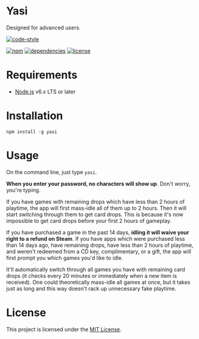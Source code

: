 # Yasi

Designed for advanced users.

[![code-style](https://cdn.rawgit.com/feross/standard/master/badge.svg)](http://standardjs.com)

[![npm](https://img.shields.io/npm/v/yasi.svg?style=flat-square)](https://www.npmjs.com/package/yasi) [![dependencies](https://img.shields.io/david/marcielmj/yasi.svg?style=flat-square)](https://david-dm.org/marcielmj/yasi) [![license](https://img.shields.io/npm/l/yasi.svg?style=flat-square)](LICENSE)


# Requirements
- [Node.js](https://nodejs.org/) v6.x LTS or later


# Installation

```
npm install -g yasi
```


# Usage

On the command line, just type `yasi`. 

**When you enter your password, no characters will show up**. Don't worry, you're typing.

If you have games with remaining drops which have less than 2 hours of playtime, the app will first mass-idle all of them up to 2 hours. Then it will start switching through them to get card drops. This is because it's now impossible to get card drops before your first 2 hours of gameplay.

If you have purchased a game in the past 14 days, **idling it will waive your right to a refund on Steam**. If you have apps which were purchased less than 14 days ago, have remaining drops, have less than 2 hours of playtime, and weren't redeemed from a CD key, complimentary, or a gift, the app will first prompt you which games you'd like to idle.

It'll automatically switch through all games you have with remaining card drops (it checks every 20 minutes or immediately when a new item is received). One could theoretically mass-idle all games at once, but it takes just as long and this way doesn't rack up unnecessary fake playtime.


# License

This project is licensed under the [MIT License](LICENSE).
